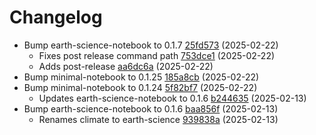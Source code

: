 # Changelog
- Bump earth-science-notebook to 0.1.7 [25fd573](https://github.com/esgf-nimbus/nimbus/commit/25fd573) (2025-02-22)
  - Fixes post release command path [753dce1](https://github.com/esgf-nimbus/nimbus/commit/753dce1) (2025-02-22)
  - Adds post-release [aa6dc6a](https://github.com/esgf-nimbus/nimbus/commit/aa6dc6a) (2025-02-22)
- Bump minimal-notebook to 0.1.25 [185a8cb](https://github.com/esgf-nimbus/nimbus/commit/185a8cb) (2025-02-22)
- Bump minimal-notebook to 0.1.24 [5f82bf7](https://github.com/esgf-nimbus/nimbus/commit/5f82bf7) (2025-02-22)
  - Updates earth-science-notebook to 0.1.6 [b244635](https://github.com/esgf-nimbus/nimbus/commit/b244635) (2025-02-13)
- Bump earth-science-notebook to 0.1.6 [baa856f](https://github.com/esgf-nimbus/nimbus/commit/baa856f) (2025-02-13)
  - Renames climate to earth-science [939838a](https://github.com/esgf-nimbus/nimbus/commit/939838a) (2025-02-13)


